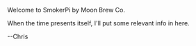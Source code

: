 Welcome to SmokerPi by Moon Brew Co.

When the time presents itself, I'll put some relevant info in here.

--Chris
